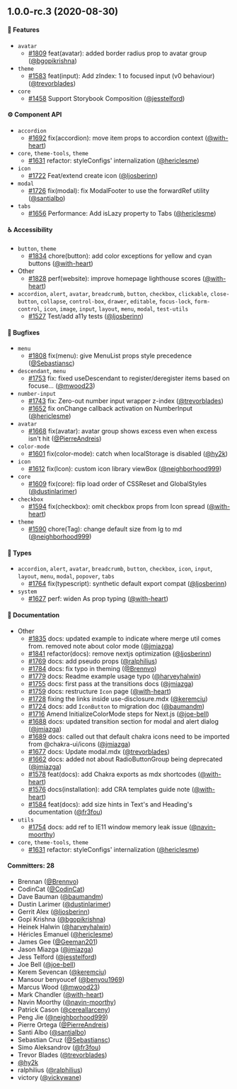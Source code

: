 ## 1.0.0-rc.3 (2020-08-30)

#### 🚀 Features

- `avatar`
  - [#1809](https://github.com/chakra-ui/chakra-ui/pull/1809) feat(avatar):
    added border radius prop to avatar group
    ([@bgopikrishna](https://github.com/bgopikrishna))
- `theme`
  - [#1583](https://github.com/chakra-ui/chakra-ui/pull/1583) feat(input): Add
    zIndex: 1 to focused input (v0 behaviour)
    ([@trevorblades](https://github.com/trevorblades))
- `core`
  - [#1458](https://github.com/chakra-ui/chakra-ui/pull/1458) Support Storybook
    Composition ([@jesstelford](https://github.com/jesstelford))

#### ⚙️ Component API

- `accordion`
  - [#1692](https://github.com/chakra-ui/chakra-ui/pull/1692) fix(accordion):
    move item props to accordion context
    ([@with-heart](https://github.com/with-heart))
- `core`, `theme-tools`, `theme`
  - [#1631](https://github.com/chakra-ui/chakra-ui/pull/1631) refactor:
    styleConfigs' internalization ([@hericlesme](https://github.com/hericlesme))
- `icon`
  - [#1722](https://github.com/chakra-ui/chakra-ui/pull/1722) Feat/extend create
    icon ([@ljosberinn](https://github.com/ljosberinn))
- `modal`
  - [#1726](https://github.com/chakra-ui/chakra-ui/pull/1726) fix(modal): fix
    ModalFooter to use the forwardRef utility
    ([@santialbo](https://github.com/santialbo))
- `tabs`
  - [#1656](https://github.com/chakra-ui/chakra-ui/pull/1656) Performance: Add
    isLazy property to Tabs ([@hericlesme](https://github.com/hericlesme))

#### ♿ Accessibility

- `button`, `theme`
  - [#1834](https://github.com/chakra-ui/chakra-ui/pull/1834) chore(button): add
    color exceptions for yellow and cyan buttons
    ([@with-heart](https://github.com/with-heart))
- Other
  - [#1828](https://github.com/chakra-ui/chakra-ui/pull/1828) perf(website):
    improve homepage lighthouse scores
    ([@with-heart](https://github.com/with-heart))
- `accordion`, `alert`, `avatar`, `breadcrumb`, `button`, `checkbox`,
  `clickable`, `close-button`, `collapse`, `control-box`, `drawer`, `editable`,
  `focus-lock`, `form-control`, `icon`, `image`, `input`, `layout`, `menu`,
  `modal`, `test-utils`
  - [#1527](https://github.com/chakra-ui/chakra-ui/pull/1527) Test/add a11y
    tests ([@ljosberinn](https://github.com/ljosberinn))

#### 🐛 Bugfixes

- `menu`
  - [#1808](https://github.com/chakra-ui/chakra-ui/pull/1808) fix(menu): give
    MenuList props style precedence
    ([@Sebastiansc](https://github.com/Sebastiansc))
- `descendant`, `menu`
  - [#1753](https://github.com/chakra-ui/chakra-ui/pull/1753) fix: fixed
    useDescendant to register/deregister items based on focuse…
    ([@mwood23](https://github.com/mwood23))
- `number-input`
  - [#1743](https://github.com/chakra-ui/chakra-ui/pull/1743) fix: Zero-out
    number input wrapper z-index
    ([@trevorblades](https://github.com/trevorblades))
  - [#1652](https://github.com/chakra-ui/chakra-ui/pull/1652) fix onChange
    callback activation on NumberInput
    ([@hericlesme](https://github.com/hericlesme))
- `avatar`
  - [#1668](https://github.com/chakra-ui/chakra-ui/pull/1668) fix(avatar):
    avatar group shows excess even when excess isn't hit
    ([@PierreAndreis](https://github.com/PierreAndreis))
- `color-mode`
  - [#1601](https://github.com/chakra-ui/chakra-ui/pull/1601) fix(color-mode):
    catch when localStorage is disabled ([@hy2k](https://github.com/hy2k))
- `icon`
  - [#1612](https://github.com/chakra-ui/chakra-ui/pull/1612) fix(Icon): custom
    icon library viewBox
    ([@neighborhood999](https://github.com/neighborhood999))
- `core`
  - [#1609](https://github.com/chakra-ui/chakra-ui/pull/1609) fix(core): flip
    load order of CSSReset and GlobalStyles
    ([@dustinlarimer](https://github.com/dustinlarimer))
- `checkbox`
  - [#1594](https://github.com/chakra-ui/chakra-ui/pull/1594) fix(checkbox):
    omit checkbox props from Icon spread
    ([@with-heart](https://github.com/with-heart))
- `theme`
  - [#1590](https://github.com/chakra-ui/chakra-ui/pull/1590) chore(Tag): change
    default size from lg to md
    ([@neighborhood999](https://github.com/neighborhood999))

#### 🤠 Types

- `accordion`, `alert`, `avatar`, `breadcrumb`, `button`, `checkbox`, `icon`,
  `input`, `layout`, `menu`, `modal`, `popover`, `tabs`
  - [#1764](https://github.com/chakra-ui/chakra-ui/pull/1764) fix(typescript):
    synthetic default export compat
    ([@ljosberinn](https://github.com/ljosberinn))
- `system`
  - [#1627](https://github.com/chakra-ui/chakra-ui/pull/1627) perf: widen As
    prop typing ([@with-heart](https://github.com/with-heart))

#### 📝 Documentation

- Other
  - [#1835](https://github.com/chakra-ui/chakra-ui/pull/1835) docs: updated
    example to indicate where merge util comes from. removed note about color
    mode ([@jmiazga](https://github.com/jmiazga))
  - [#1841](https://github.com/chakra-ui/chakra-ui/pull/1841) refactor(docs):
    remove nextjs optimization ([@ljosberinn](https://github.com/ljosberinn))
  - [#1769](https://github.com/chakra-ui/chakra-ui/pull/1769) docs: add pseudo
    props ([@ralphilius](https://github.com/ralphilius))
  - [#1784](https://github.com/chakra-ui/chakra-ui/pull/1784) docs: fix typo in
    theming ([@Brennvo](https://github.com/Brennvo))
  - [#1779](https://github.com/chakra-ui/chakra-ui/pull/1779) docs: Readme
    example usage typo ([@harveyhalwin](https://github.com/harveyhalwin))
  - [#1755](https://github.com/chakra-ui/chakra-ui/pull/1755) docs: first pass
    at the transitions docs ([@jmiazga](https://github.com/jmiazga))
  - [#1759](https://github.com/chakra-ui/chakra-ui/pull/1759) docs: restructure
    `Icon` page ([@with-heart](https://github.com/with-heart))
  - [#1728](https://github.com/chakra-ui/chakra-ui/pull/1728) fixing the links
    inside use-disclosure.mdx ([@keremciu](https://github.com/keremciu))
  - [#1724](https://github.com/chakra-ui/chakra-ui/pull/1724) docs: add
    `IconButton` to migration doc ([@baumandm](https://github.com/baumandm))
  - [#1716](https://github.com/chakra-ui/chakra-ui/pull/1716) Amend
    InitializeColorMode steps for Next.js
    ([@joe-bell](https://github.com/joe-bell))
  - [#1688](https://github.com/chakra-ui/chakra-ui/pull/1688) docs: updated
    transition section for modal and alert dialog
    ([@jmiazga](https://github.com/jmiazga))
  - [#1689](https://github.com/chakra-ui/chakra-ui/pull/1689) docs: called out
    that default chakra icons need to be imported from @chakra-ui/icons
    ([@jmiazga](https://github.com/jmiazga))
  - [#1677](https://github.com/chakra-ui/chakra-ui/pull/1677) docs: Update
    modal.mdx ([@trevorblades](https://github.com/trevorblades))
  - [#1662](https://github.com/chakra-ui/chakra-ui/pull/1662) docs: added not
    about RadioButtonGroup being deprecated
    ([@jmiazga](https://github.com/jmiazga))
  - [#1578](https://github.com/chakra-ui/chakra-ui/pull/1578) feat(docs): add
    Chakra exports as mdx shortcodes
    ([@with-heart](https://github.com/with-heart))
  - [#1576](https://github.com/chakra-ui/chakra-ui/pull/1576)
    docs(installation): add CRA templates guide note
    ([@with-heart](https://github.com/with-heart))
  - [#1584](https://github.com/chakra-ui/chakra-ui/pull/1584) feat(docs): add
    size hints in Text's and Heading's documentation
    ([@fr3fou](https://github.com/fr3fou))
- `utils`
  - [#1754](https://github.com/chakra-ui/chakra-ui/pull/1754) docs: add ref to
    IE11 window memory leak issue
    ([@navin-moorthy](https://github.com/navin-moorthy))
- `core`, `theme-tools`, `theme`
  - [#1631](https://github.com/chakra-ui/chakra-ui/pull/1631) refactor:
    styleConfigs' internalization ([@hericlesme](https://github.com/hericlesme))

#### Committers: 28

- Brennan ([@Brennvo](https://github.com/Brennvo))
- CodinCat ([@CodinCat](https://github.com/CodinCat))
- Dave Bauman ([@baumandm](https://github.com/baumandm))
- Dustin Larimer ([@dustinlarimer](https://github.com/dustinlarimer))
- Gerrit Alex ([@ljosberinn](https://github.com/ljosberinn))
- Gopi Krishna ([@bgopikrishna](https://github.com/bgopikrishna))
- Heinek Halwin ([@harveyhalwin](https://github.com/harveyhalwin))
- Héricles Emanuel ([@hericlesme](https://github.com/hericlesme))
- James Gee ([@Geeman201](https://github.com/Geeman201))
- Jason Miazga ([@jmiazga](https://github.com/jmiazga))
- Jess Telford ([@jesstelford](https://github.com/jesstelford))
- Joe Bell ([@joe-bell](https://github.com/joe-bell))
- Kerem Sevencan ([@keremciu](https://github.com/keremciu))
- Mansour benyoucef ([@benyou1969](https://github.com/benyou1969))
- Marcus Wood ([@mwood23](https://github.com/mwood23))
- Mark Chandler ([@with-heart](https://github.com/with-heart))
- Navin Moorthy ([@navin-moorthy](https://github.com/navin-moorthy))
- Patrick Cason ([@cereallarceny](https://github.com/cereallarceny))
- Peng Jie ([@neighborhood999](https://github.com/neighborhood999))
- Pierre Ortega ([@PierreAndreis](https://github.com/PierreAndreis))
- Santi Albo ([@santialbo](https://github.com/santialbo))
- Sebastian Cruz ([@Sebastiansc](https://github.com/Sebastiansc))
- Simo Aleksandrov ([@fr3fou](https://github.com/fr3fou))
- Trevor Blades ([@trevorblades](https://github.com/trevorblades))
- [@hy2k](https://github.com/hy2k)
- ralphilius ([@ralphilius](https://github.com/ralphilius))
- victory ([@vickywane](https://github.com/vickywane))

